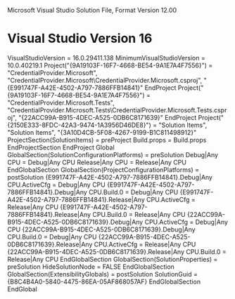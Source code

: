 
Microsoft Visual Studio Solution File, Format Version 12.00
# Visual Studio Version 16
VisualStudioVersion = 16.0.29411.138
MinimumVisualStudioVersion = 10.0.40219.1
Project("{9A19103F-16F7-4668-BE54-9A1E7A4F7556}") = "CredentialProvider.Microsoft", "CredentialProvider.Microsoft\CredentialProvider.Microsoft.csproj", "{E991747F-A42E-4502-A797-7886FFB14841}"
EndProject
Project("{9A19103F-16F7-4668-BE54-9A1E7A4F7556}") = "CredentialProvider.Microsoft.Tests", "CredentialProvider.Microsoft.Tests\CredentialProvider.Microsoft.Tests.csproj", "{22ACC99A-B915-4DEC-A525-0DB6C8171639}"
EndProject
Project("{2150E333-8FDC-42A3-9474-1A3956D46DE8}") = "Solution Items", "Solution Items", "{3A10D4CB-5F08-4267-9199-B1C811498912}"
	ProjectSection(SolutionItems) = preProject
		Build.props = Build.props
	EndProjectSection
EndProject
Global
	GlobalSection(SolutionConfigurationPlatforms) = preSolution
		Debug|Any CPU = Debug|Any CPU
		Release|Any CPU = Release|Any CPU
	EndGlobalSection
	GlobalSection(ProjectConfigurationPlatforms) = postSolution
		{E991747F-A42E-4502-A797-7886FFB14841}.Debug|Any CPU.ActiveCfg = Debug|Any CPU
		{E991747F-A42E-4502-A797-7886FFB14841}.Debug|Any CPU.Build.0 = Debug|Any CPU
		{E991747F-A42E-4502-A797-7886FFB14841}.Release|Any CPU.ActiveCfg = Release|Any CPU
		{E991747F-A42E-4502-A797-7886FFB14841}.Release|Any CPU.Build.0 = Release|Any CPU
		{22ACC99A-B915-4DEC-A525-0DB6C8171639}.Debug|Any CPU.ActiveCfg = Debug|Any CPU
		{22ACC99A-B915-4DEC-A525-0DB6C8171639}.Debug|Any CPU.Build.0 = Debug|Any CPU
		{22ACC99A-B915-4DEC-A525-0DB6C8171639}.Release|Any CPU.ActiveCfg = Release|Any CPU
		{22ACC99A-B915-4DEC-A525-0DB6C8171639}.Release|Any CPU.Build.0 = Release|Any CPU
	EndGlobalSection
	GlobalSection(SolutionProperties) = preSolution
		HideSolutionNode = FALSE
	EndGlobalSection
	GlobalSection(ExtensibilityGlobals) = postSolution
		SolutionGuid = {B8C4B4A0-5840-4475-86EA-05AF868057AF}
	EndGlobalSection
EndGlobal
